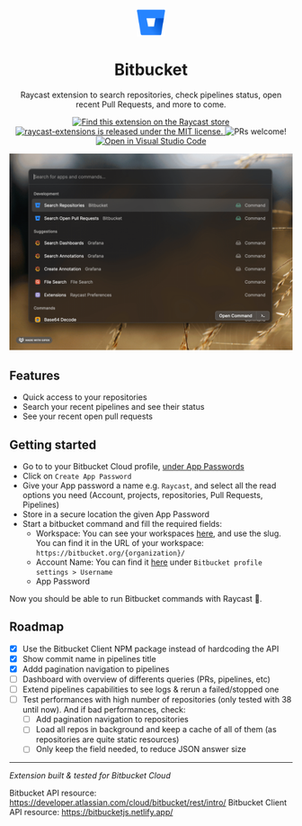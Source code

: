 <div align="center">
  <img
    src="./assets/bitbucket-logo.png"
    width="50"
  />

  <h1>
    Bitbucket
  </h1>

Raycast extension to search repositories, check pipelines status, open recent Pull Requests, and more to come.

  <p>
    <a href="https://www.raycast.com/francois/bitbucket">
      <img src="https://img.shields.io/badge/Raycast-store-red.svg"
        alt="Find this extension on the Raycast store"
      />
    </a>
    <a
      href="https://github.com/raycast/extensions/blob/master/LICENSE"
    >
      <img
        src="https://img.shields.io/badge/license-MIT-blue.svg"
        alt="raycast-extensions is released under the MIT license."
      />
    </a>
    <img
      src="https://img.shields.io/badge/PRs-welcome-brightgreen.svg"
      alt="PRs welcome!"  
    />
    <a href="https://open.vscode.dev/organization/repository">
      <img
        src="https://open.vscode.dev/badges/open-in-vscode.svg"
        alt="Open in Visual Studio Code"
      />
    </a>
  </p>
</div>

![showcase](./assets/showcase.gif)


## Features

- Quick access to your repositories
- Search your recent pipelines and see their status
- See your recent open pull requests

## Getting started

- Go to to your Bitbucket Cloud profile, [under App Passwords](https://bitbucket.org/account/settings/app-passwords/)
- Click on `Create App Password`
- Give your App password a name e.g. `Raycast`, and select all the read options you need (Account, projects, repositories, Pull Requests, Pipelines)
- Store in a secure location the given App Password
- Start a bitbucket command and fill the required fields:
    - Workspace: You can see your workspaces [here](https://bitbucket.org/account/workspaces/), and use the slug. You can find it in the URL of your workspace: `https://bitbucket.org/{organization}/`
    - Account Name: You can find it [here](https://bitbucket.org/account/settings/) under `Bitbucket profile settings > Username`
    - App Password

Now you should be able to run Bitbucket commands with Raycast 🚀.

## Roadmap

- [x] Use the Bitbucket Client NPM package instead of hardcoding the API
- [x] Show commit name in pipelines title
- [x] Addd pagination navigation to pipelines
- [ ] Dashboard with overview of differents queries (PRs, pipelines, etc)
- [ ] Extend pipelines capabilities to see logs & rerun a failed/stopped one
- [ ] Test performances with high number of repositories (only tested with 38 until now). And if bad performances, check:
  - [ ] Add pagination navigation to repositories
  - [ ] Load all repos in background and keep a cache of all of them (as repositories are quite static resources)
  - [ ] Only keep the field needed, to reduce JSON answer size

__________

_Extension built & tested for Bitbucket Cloud_

Bitbucket API resource: https://developer.atlassian.com/cloud/bitbucket/rest/intro/
Bitbucket Client API resource: https://bitbucketjs.netlify.app/
